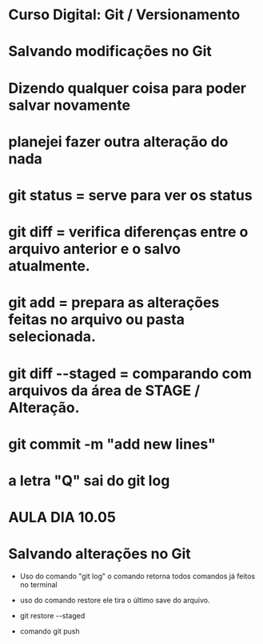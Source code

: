 # Curso Digital: Git / Versionamento
# Salvando modificações no Git

# Dizendo qualquer coisa para poder salvar novamente

# planejei fazer outra alteração do nada

# git status = serve para ver os status
# git diff = verifica diferenças entre o arquivo anterior e o salvo atualmente.
# git add = prepara as alterações feitas no arquivo ou pasta selecionada.
# git diff --staged = comparando com arquivos da área de STAGE / Alteração.
# git commit -m "add new lines"

# a letra "Q" sai do git log

# AULA DIA 10.05

# Salvando alterações no Git

* Uso do comando "git log"
    o comando retorna todos comandos já feitos no terminal

* uso do comando restore
    ele tira o último save do arquivo.
    
* git restore --staged

* comando git push

    




